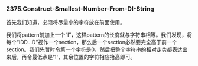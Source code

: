 ### 2375.Construct-Smallest-Number-From-DI-String

首先我们知道，必须将尽量小的字符放在前面使用。

我们将pattern前加上一个“I”，这样pattern的长度就与字符串相等。我们发现，将每个“IDD...D”视作一个section，那么后一个section必然要完全高于前一个section。我们先暂时令第一个字符是0，然后把整个字符串的相对走势都表达出来后，再令最低点是'1'，其余位置的字符相应抬高即可。
